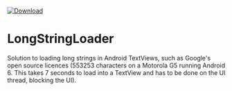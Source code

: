 [ ![Download](https://api.bintray.com/packages/penrillian-barry/maven/LongStringLoader/images/download.svg) ](https://bintray.com/penrillian-barry/maven/LongStringLoader/_latestVersion)
# LongStringLoader

Solution to loading long strings in Android TextViews, such as Google's open source licences (553253 characters on a Motorola G5 running Android 6. This takes 7 seconds to load into a TextView and has to be done on the UI thread, blocking the UI).

